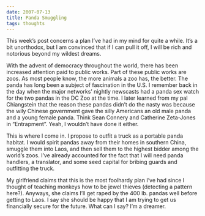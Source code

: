 ```yaml
---
date: 2007-07-13
title: Panda Smuggling
tags: thoughts
---
```


This week’s post concerns a plan I’ve had in my mind for quite a while. It’s a bit unorthodox, but I am convinced that if I can pull it off, I will be rich and notorious beyond my wildest dreams.

With the advent of democracy throughout the world, there has been increased attention paid to public works. Part of these public works are zoos. As most people know, the more animals a zoo has, the better. The panda has long been a subject of fascination in the U.S. I remember back in the day when the major networks’ nightly newscasts had a panda sex watch for the two pandas in the DC Zoo at the time. I later learned from my pal Chiangstein that the reason these pandas didn’t do the nasty was because the wily Chinese government gave the silly Americans an old male panda and a young female panda. Think Sean Connery and Catherine Zeta-Jones in “Entrapment”. Yeah, I wouldn’t have done it either.

This is where I come in. I propose to outfit a truck as a portable panda habitat. I would spirit pandas away from their homes in southern China, smuggle them into Laos, and then sell them to the highest bidder among the world’s zoos. I’ve already accounted for the fact that I will need panda handlers, a translator, and some seed capital for bribing guards and outfitting the truck.

My girlfriend claims that this is the most foolhardy plan I’ve had since I thought of teaching monkeys how to be jewel thieves (detecting a pattern here?). Anyways, she claims I’ll get raped by the 400 lb. pandas well before getting to Laos. I say she should be happy that I am trying to get us financially secure for the future. What can I say? I’m a dreamer.